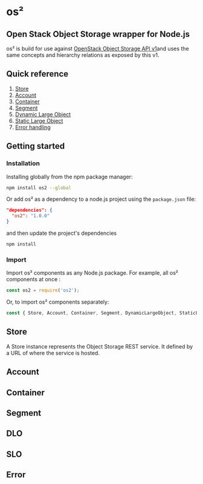 # os²
Open Stack Object Storage wrapper for Node.js 
---------------------------------------------

os² is build for use against [OpenStack Object Storage API v1](https://developer.openstack.org/api-ref/object-storage/index.html)and uses the same concepts and hierarchy relations as exposed by this v1.


## Quick reference
1. [Store](#Store)
2. [Account](#Account)
3. [Container](#Contrainer)
4. [Segment](#Segment)
5. [Dynamic Large Object](#DLO)
6. [Static Large Object](#SLO)
7. [Error handling](#Error)

## Getting started

### Installation
Installing globally from the npm package manager:
```bash
npm install os2 --global
```

Or add os² as a dependency to a node.js project using the `package.json` file:
```json
"dependencies": {
  "os2": "1.0.0"
}
```
and then update the project's dependencies
```bash
npm install
```

### Import
Import os² components as any Node.js package. For example,
all os² components at once :
```javascript
const os2 = require('os2');
```
Or, to import os² components separately:
```javascript
const { Store, Account, Container, Segment, DynamicLargeObject, StaticLargeObject } = require('os2');
```

## Store
A Store instance represents the Object Storage REST service. It defined by a URL of where the service is hosted.

## Account
## Container
## Segment
## DLO
## SLO
## Error
